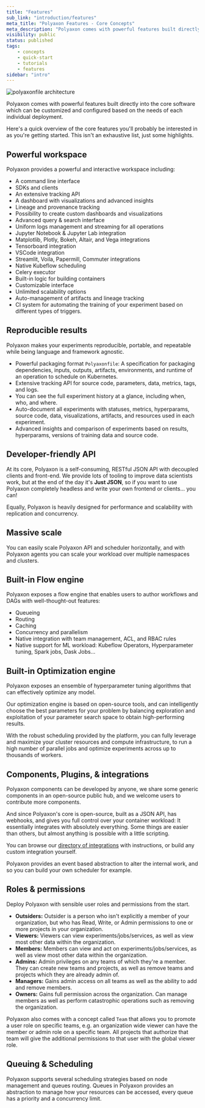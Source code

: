 ```yaml
---
title: "Features"
sub_link: "introduction/features"
meta_title: "Polyaxon Features - Core Concepts"
meta_description: "Polyaxon comes with powerful features built directly into the core software which are customizable and extensible to suit your needs."
visibility: public
status: published
tags:
    - concepts
    - quick-start
    - tutorials
    - features
sidebar: "intro"
---
```


![polyaxonfile architecture](../../../../content/images/references/specification/features.png)

Polyaxon comes with powerful features built directly into the core software which can be customized and configured based on the needs of each individual deployment.

Here's a quick overview of the core features you'll probably be interested in as you're getting started. This isn't an exhaustive list, just some highlights.


## Powerful workspace

Polyaxon provides a powerful and interactive workspace including:

- A command line interface
- SDKs and clients
- An extensive tracking API
- A dashboard with visualizations and advanced insights
- Lineage and provenance tracking
- Possibility to create custom dashboards and visualizations
- Advanced query & search interface
- Uniform logs management and streaming for all operations
- Jupyter Notebook & Jupyter Lab integration
- Matplotlib, Plotly, Bokeh, Altair, and Vega integrations
- Tensorboard integration
- VSCode integration
- Streamlit, Voila, Papermill, Commuter integrations
- Native Kubeflow scheduling
- Celery executor
- Built-in logic for building containers
- Customizable interface
- Unlimited scalability options
- Auto-management of artifacts and lineage tracking
- CI system for automating the training of your experiment based on different types of triggers.

## Reproducible results

Polyaxon makes your experiments reproducible, portable, and repeatable while being language and framework agnostic.

- Powerful packaging format `Polyaxonfile`: A specification for packaging dependencies, inputs, outputs, artifacts, environments, and runtime of an operation to schedule on Kubernetes.
- Extensive tracking API for source code, parameters, data, metrics, tags, and logs.
- You can see the full experiment history at a glance, including when, who, and where.
- Auto-document all experiments with statuses, metrics, hyperparams, source code, data, visualizations, artifacts, and resources used in each experiment.
- Advanced insights and comparison of experiments based on results, hyperparams, versions of training data and source code.


## Developer-friendly API

At its core, Polyaxon is a self-consuming, RESTful JSON API with decoupled clients and front-end.
We provide lots of tooling to improve data scientists work, but at the end of the day it's **Just JSON**️,
so if you want to use Polyaxon completely headless and write your own frontend or clients... you can!

Equally, Polyaxon is heavily designed for performance and scalability with replication and concurrency.


## Massive scale

You can easily scale Polyaxon API and scheduler horizontally, and with Polyaxon agents you can scale your workload over multiple namespaces and clusters.


## Built-in Flow engine

Polyaxon exposes a flow engine that enables users to author workflows and DAGs with well-thought-out features:
 * Queueing
 * Routing
 * Caching
 * Concurrency and parallelism
 * Native integration with team management, ACL, and RBAC rules
 * Native support for ML workload: Kubeflow Operators, Hyperparameter tuning, Spark jobs, Dask Jobs...


## Built-in Optimization engine

Polyaxon exposes an ensemble of hyperparameter tuning algorithms that can effectively optimize any model.

Our optimization engine is based on open-source tools, and can intelligently choose the best parameters for your problem by balancing exploration and exploitation of your parameter search space to obtain high-performing results.

With the robust scheduling provided by the platform, you can fully leverage and maximize your cluster resources and compute infrastructure,
to run a high number of parallel jobs and optimize experiments across up to thousands of workers.

## Components, Plugins, & integrations

Polyaxon components can be developed by anyone, we share some generic components in an open-source public hub,
and we welcome users to contribute more components.

And since Polyaxon's core is open-source, built as a JSON API, has webhooks, and gives you full control over your container workload:
It essentially integrates with absolutely everything.
Some things are easier than others, but almost anything is possible with a little scripting.

You can browse our [directory of integrations](/integrations/) with instructions, or build any custom integration yourself.

Polyaxon provides an event based abstraction to alter the internal work, and so you can build your own scheduler for example.

## Roles & permissions

Deploy Polyaxon with sensible user roles and permissions from the start.

- **Outsiders:** Outsider is a person who isn't explicitly a member of your organization, but who has Read, Write, or Admin permissions to one or more projects in your organization.
- **Viewers:** Viewers can view experiments/jobs/services, as well as view most other data within the organization.
- **Members:** Members can view and act on experiments/jobs/services, as well as view most other data within the organization.
- **Admins:** Admin privileges on any teams of which they\'re a member. They can create new teams and projects, as well as remove teams and projects which they are already admin of.
- **Managers:** Gains admin access on all teams as well as the ability to add and remove members.
- **Owners:** Gains full permission across the organization. Can manage members as well as perform catastrophic operations such as removing the organization.

Polyaxon also comes with a concept called `Team` that allows you to promote a user role on specific teams, 
e.g. an organization wide viewer can have the member or admin role on a specific team. 
All projects that authorize that team will give the additional permissions to that user with the global viewer role.

## Queuing & Scheduling

Polyaxon supports several scheduling strategies based on node management and queues routing.
Queues in Polyaxon provides an abstraction to manage how your resources can be accessed, every queue has a priority and a concurrency limit.
